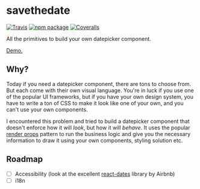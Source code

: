 # savethedate

[![Travis][build-badge]][build] [![npm package][npm-badge]][npm]
[![Coveralls][coveralls-badge]][coveralls]

All the primitives to build your own datepicker component.

[Demo.][demo]

## Why?

Today if you need a datepicker component, there are tons to choose from. But each come with their
own visual language. You're in luck if you use one of the popular UI frameworks, but if you have
your own design system, you have to write a ton of CSS to make it look like one of your own, and you
can't use your own components.

I encountered this problem and tried to build a datepicker component that doesn't enforce how it
will _look_, but how it will _behave_. It uses the popular [render props][render-prop] pattern to
run the business logic and give you the necessary information to draw it using your own components,
styling solution etc.

## Roadmap

- [ ] Accessibility (look at the excellent [react-dates][react-dates] library by Airbnb)
- [ ] i18n

[build-badge]: https://img.shields.io/travis/frontsidedair/savethedate/master.png?style=flat-square
[build]: https://travis-ci.org/frontsideair/savethedate
[npm-badge]: https://img.shields.io/npm/v/savethedate.png?style=flat-square
[npm]: https://www.npmjs.org/package/savethedate
[coveralls-badge]: https://img.shields.io/coveralls/frontsideair/savethedate/master.png?style=flat-square
[coveralls]: https://coveralls.io/github/frontsideair/savethedate
[demo]: https://codesandbox.io/s/ol3w6018y
[render-prop]: https://reactjs.org/docs/render-props.html
[react-dates]: https://github.com/airbnb/react-dates
